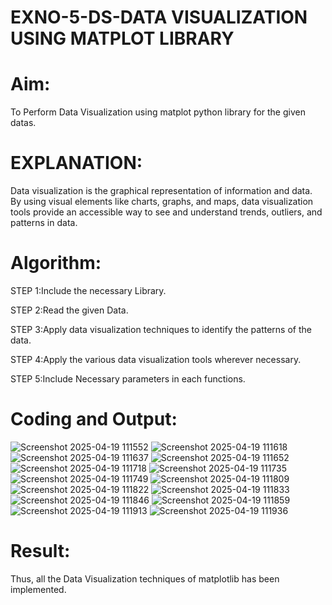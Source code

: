 # EXNO-5-DS-DATA VISUALIZATION USING MATPLOT LIBRARY

# Aim:
  To Perform Data Visualization using matplot python library for the given datas.

# EXPLANATION:
Data visualization is the graphical representation of information and data. By using visual elements like charts, graphs, and maps, data visualization tools provide an accessible way to see and understand trends, outliers, and patterns in data.

# Algorithm:
STEP 1:Include the necessary Library.

STEP 2:Read the given Data.

STEP 3:Apply data visualization techniques to identify the patterns of the data.

STEP 4:Apply the various data visualization tools wherever necessary.

STEP 5:Include Necessary parameters in each functions.

# Coding and Output:
![Screenshot 2025-04-19 111552](https://github.com/user-attachments/assets/c701f813-6466-422e-8e90-a649f7522bd1)
![Screenshot 2025-04-19 111618](https://github.com/user-attachments/assets/78ddd602-7db4-4c8b-a0e6-3dadf9f849d5)
![Screenshot 2025-04-19 111637](https://github.com/user-attachments/assets/354083ba-f8e9-49a2-abd4-33f52140ad28)
![Screenshot 2025-04-19 111652](https://github.com/user-attachments/assets/9c78df41-fdc7-4eed-9eca-7abae8bde8b1)
![Screenshot 2025-04-19 111718](https://github.com/user-attachments/assets/9edd9845-d2f9-4dfd-88dc-f0c60f8660e8)
![Screenshot 2025-04-19 111735](https://github.com/user-attachments/assets/360a5fde-c3ce-419f-acc4-a8ebbdcd5f5c)
![Screenshot 2025-04-19 111749](https://github.com/user-attachments/assets/d4453789-ab43-4609-afbe-c29c83209ddc)
![Screenshot 2025-04-19 111809](https://github.com/user-attachments/assets/69aedec2-f88c-4f3e-992f-a09c683c4ef7)
![Screenshot 2025-04-19 111822](https://github.com/user-attachments/assets/cccd7578-7487-48be-bc34-a38822ecf2f4)
![Screenshot 2025-04-19 111833](https://github.com/user-attachments/assets/82025f3f-8f1e-4d4b-8286-48fae4bd09c7)
![Screenshot 2025-04-19 111846](https://github.com/user-attachments/assets/5454b0a7-df34-462c-bbbf-901b1afc86b7)
![Screenshot 2025-04-19 111859](https://github.com/user-attachments/assets/2f654938-7619-4ed0-b675-6af10dacd211)
![Screenshot 2025-04-19 111913](https://github.com/user-attachments/assets/a2969e27-454e-4422-a4b3-842c5264015d)
![Screenshot 2025-04-19 111936](https://github.com/user-attachments/assets/247852b8-78a8-4739-a59d-4c057b6926a9)

# Result:
 Thus, all the Data Visualization techniques of matplotlib has been implemented.

